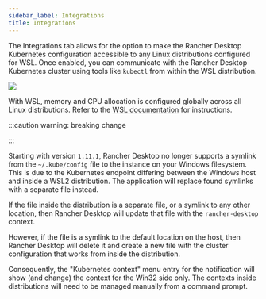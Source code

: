 ```yaml
---
sidebar_label: Integrations
title: Integrations
---
```


<head>
  <link rel="canonical" href="https://docs.rancherdesktop.io/ui/preferences/wsl/integrations"/>
</head>

The Integrations tab allows for the option to make the Rancher Desktop Kubernetes configuration accessible to any Linux distributions configured for WSL. Once enabled, you can communicate with the Rancher Desktop Kubernetes cluster using tools like `kubectl` from within the WSL distribution.

![](https://suse-rancher-media.s3.amazonaws.com/desktop/v1.14/preferences/Windows_wsl_tabIntegrations.png)

With WSL, memory and CPU allocation is configured globally across all Linux distributions. Refer to the [WSL documentation] for instructions.

[WSL documentation]:
https://docs.microsoft.com/en-us/windows/wsl/wsl-config#options-for-wslconfig

:::caution warning: breaking change

:::

Starting with version `1.11.1`, Rancher Desktop no longer supports a symlink from the `~/.kube/config` file to the instance on your Windows filesystem. This is due to the Kubernetes endpoint differing between the Windows host and inside a WSL2 distribution. The application will replace found symlinks with a separate file instead.

If the file inside the distribution is a separate file, or a symlink to any other location, then Rancher Desktop will update that file with the `rancher-desktop` context.

However, if the file is a symlink to the default location on the host, then Rancher Desktop will delete it and create a new file with the cluster configuration that works from inside the distribution.

Consequently, the "Kubernetes context" menu entry for the notification will show (and change) the context for the Win32 side only. The contexts inside distributions will need to be managed manually from a command prompt.
